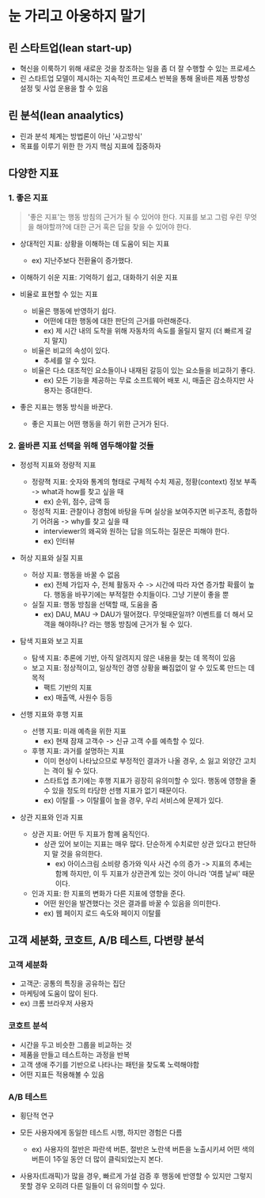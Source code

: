 # 눈 가리고 아웅하지 말기

## 린 스타트업(lean start-up)

- 혁신을 이룩하기 위해 새로운 것을 창조하는 일을 좀 더 잘 수행할 수 있는 프로세스
- 린 스타트업 모델이 제시하는 지속적인 프로세스 반복을 통해 올바른 제품 방향성 설정 및 사업 운용을 할 수 있음

## 린 분석(lean anaalytics)

- 린과 분석 체계는 방법론이 아닌 '사고방식'
- 목표를 이루기 위한 한 가지 핵심 지표에 집중하자

## 다양한 지표

### 1. 좋은 지표

> '좋은 지표'는 행동 방침의 근거가 될 수 있어야 한다.
> 지표를 보고 그럼 우린 무엇을 해야할까?에 대한 근거 혹은 답을 찾을 수 있어야 한다.

- 상대적인 지표: 상황을 이해하는 데 도움이 되는 지표

  - ex) 지난주보다 전환율이 증가했다.

- 이해하기 쉬운 지표: 기억하기 쉽고, 대화하기 쉬운 지표
- 비율로 표현할 수 있는 지표
  - 비율은 행동에 반영하기 쉽다.
    - 어떤에 대한 행동에 대한 판단의 근거를 마련해준다.
    - ex) 제 시간 내의 도착을 위해 자동차의 속도를 올릴지 말지 (더 빠르게 갈지 말지)
  - 비율은 비교의 속성이 있다.
    - 추세를 알 수 있다.
  - 비율은 다소 대조적인 요소들이나 내재된 갈등이 있는 요소들을 비교하기 좋다.
    - ex) 모든 기능을 제공하는 무료 소프트웨어 배포 시, 매출은 감소하지만 사용자는 증대한다.
- 좋은 지표는 행동 방식을 바꾼다.
  - 좋은 지표는 어떤 행동을 하기 위한 근거가 된다.

### 2. 올바른 지표 선택을 위해 염두해야할 것들

- 정성적 지표와 정량적 지표

  - 정량젹 지표: 숫자와 통계의 형태로 구체적 수치 제공, 정황(context) 정보 부족 -> what과 how를 찾고 싶을 때
    - ex) 순위, 점수, 금액 등
  - 정성적 지표: 관찰이나 경험에 바탕을 두며 실상을 보여주지면 비구조적, 종합하기 어려움 -> why를 찾고 싶을 때
    - interviewer의 왜곡와 원하는 답을 의도하는 질문은 피해야 한다.
    - ex) 인터뷰

- 허상 지표와 실질 지표

  - 허상 지표: 행동을 바꿀 수 없음
    - ex) 전체 가입자 수, 전체 활동자 수 -> 시간에 따라 자연 증가할 확률이 높다. 행동을 바꾸기에는 부적절한 수치들이다. 그냥 기분이 좋을 뿐
  - 실질 지표: 행동 방침을 선택할 때, 도움을 줌
    - ex) DAU, MAU -> DAU가 떨어졌다. 무엇때문일까? 이벤트를 더 해서 모객을 해야하나? 라는 행동 방침에 근거가 될 수 있다.

- 탐색 지표와 보고 지표

  - 탐색 지표: 추론에 기반, 아직 알려지지 않은 내용을 찾는 데 목적이 있음
  - 보고 지표: 정상적이고, 일상적인 경영 상황을 빠짐없이 알 수 있도록 만드는 데 목적
    - 팩트 기반의 지표
    - ex) 매출액, 사원수 등등

- 선행 지표와 후행 지표

  - 선행 지표: 미래 예측을 위한 지표
    - ex) 현재 잠재 고객수 -> 신규 고객 수를 예측할 수 있다.
  - 후행 지표: 과거를 설명하는 지표
    - 이미 현상이 나타났으므로 부정적인 결과가 나올 경우, 소 잃고 외양간 고치는 격이 될 수 있다.
    - 스타트업 초기에는 후행 지표가 굉장히 유의미할 수 있다. 행동에 영향을 줄 수 있을 정도의 타당한 선행 지표가 없기 때문이다.
    - ex) 이탈률 -> 이탈률이 높을 경우, 우리 서비스에 문제가 있다.

- 상관 지표와 인과 지표
  - 상관 지표: 어떤 두 지표가 함께 움직인다.
    - 상관 있어 보이는 지표는 매우 많다. 단순하게 수치로만 상관 있다고 판단하지 말 것을 유의한다.
      - ex) 아이스크림 소비량 증가와 익사 사건 수의 증가 -> 지표의 추세는 함께 하지만, 이 두 지표가 상관관계 있는 것이 아니라 '여름 날씨' 때문이다.
  - 인과 지표: 한 지표의 변화가 다른 지표에 영향을 준다.
    - 어떤 원인을 발견했다는 것은 결과를 바꿀 수 있음을 의미한다.
    - ex) 웹 페이지 로드 속도와 페이지 이탈률

## 고객 세분화, 코호트, A/B 테스트, 다변량 분석

### 고객 세분화

- 고객군: 공통의 특징을 공유하는 집단
- 마케팅에 도움이 많이 된다.
- ex) 크롬 브라우저 사용자

### 코호트 분석

- 시간을 두고 비슷한 그룹을 비교하는 것
- 제품을 만들고 테스트하는 과정을 반복
- 고객 생애 주기를 기반으로 나타나는 패턴을 찾도록 노력해야함
- 어떤 지표든 적용해볼 수 있음

### A/B 테스트

- 횡단적 연구
- 모든 사용자에게 동일한 테스트 시행, 하지만 경험은 다름

  - ex) 사용자의 절반은 파란색 버튼, 절반은 노란색 버튼을 노출시키셔 어떤 색의 버튼이 1주일 동안 더 많이 클릭되었는지 본다.

- 사용자(트래픽)가 많을 경우, 빠르게 가설 검증 후 행동에 반영할 수 있지만 그렇지 못할 경우 오히려 다른 일들이 더 유의미할 수 있다.
